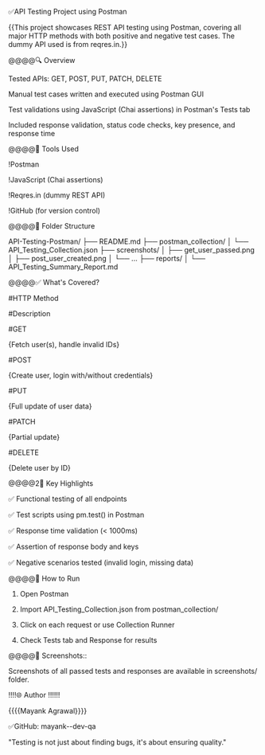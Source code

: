 ✅API Testing Project using Postman


{{This project showcases REST API testing using Postman, covering all major HTTP methods with both positive and negative test cases. The dummy API used is from reqres.in.}}

@@@@🔍 Overview

Tested APIs: GET, POST, PUT, PATCH, DELETE

Manual test cases written and executed using Postman GUI

Test validations using JavaScript (Chai assertions) in Postman's Tests tab

Included response validation, status code checks, key presence, and response time

@@@@🧰 Tools Used

!Postman

!JavaScript (Chai assertions)

!Reqres.in (dummy REST API)

!GitHub (for version control)

@@@@📂 Folder Structure

API-Testing-Postman/
├── README.md
├── postman_collection/
│   └── API_Testing_Collection.json
├── screenshots/
│   ├── get_user_passed.png
│   ├── post_user_created.png
│   └── ...
├── reports/
│   └── API_Testing_Summary_Report.md

@@@@✅ What's Covered?

#HTTP Method

#Description

#GET

{Fetch user(s), handle invalid IDs}

#POST

{Create user, login with/without credentials}

#PUT

{Full update of user data}

#PATCH

{Partial update}

#DELETE

{Delete user by ID}

@@@@2🧵 Key Highlights

✅ Functional testing of all endpoints

✅ Test scripts using pm.test() in Postman

✅ Response time validation (< 1000ms)

✅ Assertion of response body and keys

✅ Negative scenarios tested (invalid login, missing data)

@@@@🔄 How to Run

1. Open Postman

2. Import API_Testing_Collection.json from postman_collection/

3. Click on each request or use Collection Runner

4. Check Tests tab and Response for results

@@@@📸 Screenshots::

Screenshots of all passed tests and responses are available in screenshots/ folder.

  !!!!🌐 Author !!!!!!

  {{{{Mayank Agrawal}}}}

✅GitHub: mayank--dev-qa

"Testing is not just about finding bugs, it's about ensuring quality."
